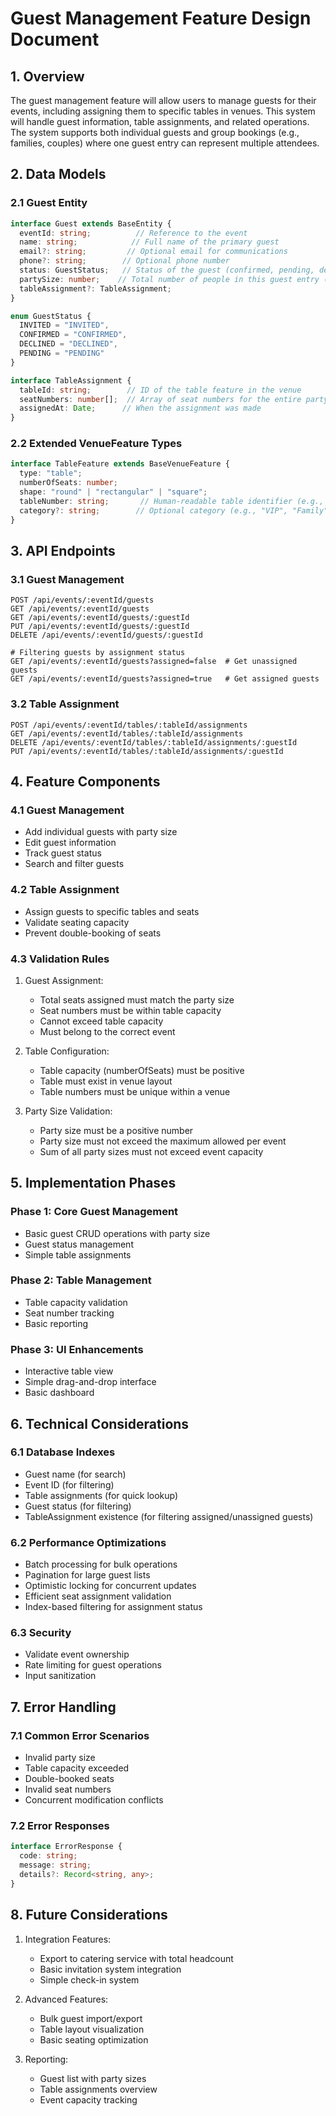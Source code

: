 # Guest Management Feature Design Document

## 1. Overview
The guest management feature will allow users to manage guests for their events, including assigning them to specific tables in venues. This system will handle guest information, table assignments, and related operations. The system supports both individual guests and group bookings (e.g., families, couples) where one guest entry can represent multiple attendees.

## 2. Data Models

### 2.1 Guest Entity
```typescript
interface Guest extends BaseEntity {
  eventId: string;          // Reference to the event
  name: string;            // Full name of the primary guest
  email?: string;         // Optional email for communications
  phone?: string;        // Optional phone number
  status: GuestStatus;   // Status of the guest (confirmed, pending, declined)
  partySize: number;    // Total number of people in this guest entry (including primary guest)
  tableAssignment?: TableAssignment;
}

enum GuestStatus {
  INVITED = "INVITED",
  CONFIRMED = "CONFIRMED",
  DECLINED = "DECLINED",
  PENDING = "PENDING"
}

interface TableAssignment {
  tableId: string;        // ID of the table feature in the venue
  seatNumbers: number[];  // Array of seat numbers for the entire party
  assignedAt: Date;      // When the assignment was made
}
```

### 2.2 Extended VenueFeature Types
```typescript
interface TableFeature extends BaseVenueFeature {
  type: "table";
  numberOfSeats: number;
  shape: "round" | "rectangular" | "square";
  tableNumber: string;       // Human-readable table identifier (e.g., "Table 1")
  category?: string;        // Optional category (e.g., "VIP", "Family")
}
```

## 3. API Endpoints

### 3.1 Guest Management
```
POST /api/events/:eventId/guests
GET /api/events/:eventId/guests
GET /api/events/:eventId/guests/:guestId
PUT /api/events/:eventId/guests/:guestId
DELETE /api/events/:eventId/guests/:guestId

# Filtering guests by assignment status
GET /api/events/:eventId/guests?assigned=false  # Get unassigned guests
GET /api/events/:eventId/guests?assigned=true   # Get assigned guests
```

### 3.2 Table Assignment
```
POST /api/events/:eventId/tables/:tableId/assignments
GET /api/events/:eventId/tables/:tableId/assignments
DELETE /api/events/:eventId/tables/:tableId/assignments/:guestId
PUT /api/events/:eventId/tables/:tableId/assignments/:guestId
```

## 4. Feature Components

### 4.1 Guest Management
- Add individual guests with party size
- Edit guest information
- Track guest status
- Search and filter guests

### 4.2 Table Assignment
- Assign guests to specific tables and seats
- Validate seating capacity
- Prevent double-booking of seats

### 4.3 Validation Rules
1. Guest Assignment:
   - Total seats assigned must match the party size
   - Seat numbers must be within table capacity
   - Cannot exceed table capacity
   - Must belong to the correct event

2. Table Configuration:
   - Table capacity (numberOfSeats) must be positive
   - Table must exist in venue layout
   - Table numbers must be unique within a venue

3. Party Size Validation:
   - Party size must be a positive number
   - Party size must not exceed the maximum allowed per event
   - Sum of all party sizes must not exceed event capacity

## 5. Implementation Phases

### Phase 1: Core Guest Management
- Basic guest CRUD operations with party size
- Guest status management
- Simple table assignments

### Phase 2: Table Management
- Table capacity validation
- Seat number tracking
- Basic reporting

### Phase 3: UI Enhancements
- Interactive table view
- Simple drag-and-drop interface
- Basic dashboard

## 6. Technical Considerations

### 6.1 Database Indexes
- Guest name (for search)
- Event ID (for filtering)
- Table assignments (for quick lookup)
- Guest status (for filtering)
- TableAssignment existence (for filtering assigned/unassigned guests)

### 6.2 Performance Optimizations
- Batch processing for bulk operations
- Pagination for large guest lists
- Optimistic locking for concurrent updates
- Efficient seat assignment validation
- Index-based filtering for assignment status

### 6.3 Security
- Validate event ownership
- Rate limiting for guest operations
- Input sanitization

## 7. Error Handling

### 7.1 Common Error Scenarios
- Invalid party size
- Table capacity exceeded
- Double-booked seats
- Invalid seat numbers
- Concurrent modification conflicts

### 7.2 Error Responses
```typescript
interface ErrorResponse {
  code: string;
  message: string;
  details?: Record<string, any>;
}
```

## 8. Future Considerations

1. Integration Features:
   - Export to catering service with total headcount
   - Basic invitation system integration
   - Simple check-in system

2. Advanced Features:
   - Bulk guest import/export
   - Table layout visualization
   - Basic seating optimization

3. Reporting:
   - Guest list with party sizes
   - Table assignments overview
   - Event capacity tracking 